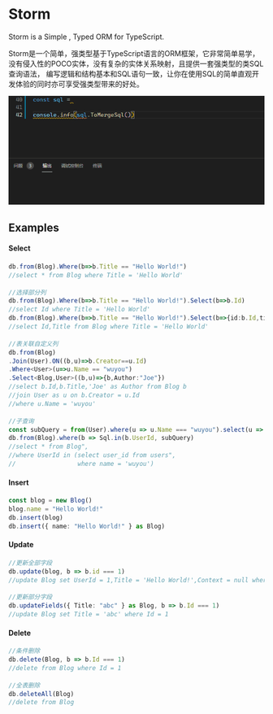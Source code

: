 # Storm
Storm is a Simple , Typed ORM for TypeScript.

Storm是一个简单，强类型基于TypeScript语言的ORM框架，它非常简单易学，没有侵入性的POCO实体，没有复杂的实体关系映射，且提供一套强类型的类SQL查询语法，
编写逻辑和结构基本和SQL语句一致，让你在使用SQL的简单直观开发体验的同时亦可享受强类型带来的好处。

![demo](https://raw.githubusercontent.com/wuyou331/storm/main/demo.gif)

## Examples

#### Select
```typescript
db.from(Blog).Where(b=>b.Title == "Hello World!") 
//select * from Blog where Title = 'Hello World' 

//选择部分列
db.from(Blog).Where(b=>b.Title == "Hello World!").Select(b=>b.Id)
//select Id where Title = 'Hello World' 
db.from(Blog).Where(b=>b.Title == "Hello World!").Select(b=>{id:b.Id,title:b.Title})
//select Id,Title from Blog where Title = 'Hello World' 

//表关联自定义列
db.from(Blog)
.Join(User).ON((b,u)=>b.Creator==u.Id)
.Where<User>(u=>u.Name == "wuyou")
.Select<Blog,User>((b,u)=>{b,Author:"Joe"})
//select b.Id,b.Title,'Joe' as Author from Blog b
//join User as u on b.Creator = u.Id
//where u.Name = 'wuyou' 

//子查询
const subQuery = from(User).where(u => u.Name === "wuyou").select(u => u.Id)
db.from(Blog).where(b => Sql.in(b.UserId, subQuery)
//select * from Blog",
//where UserId in (select user_id from users",
//                 where name = 'wuyou')
```
#### Insert
```typescript
const blog = new Blog()
blog.name = "Hello World!"
db.insert(blog)
db.insert({ name: "Hello World!" } as Blog)
```

#### Update
```typescript
//更新全部字段
db.update(blog, b => b.id === 1)
//update Blog set UserId = 1,Title = 'Hello World!',Context = null where Id = 1

//更新部分字段
db.updateFields({ Title: "abc" } as Blog, b => b.Id === 1)
//update Blog set Title = 'abc' where Id = 1
```

#### Delete
```typescript
//条件删除
db.delete(Blog, b => b.Id === 1)
//delete from Blog where Id = 1

//全表删除
db.deleteAll(Blog)
//delete from Blog
```
